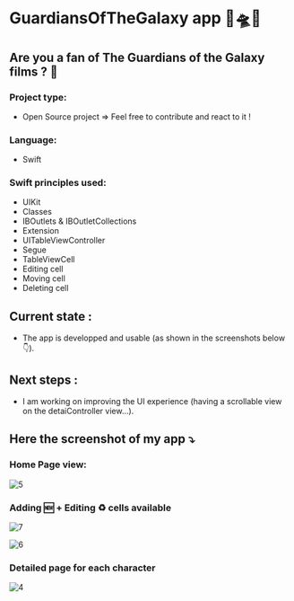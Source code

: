 #  GuardiansOfTheGalaxy app 🌠🛸🌌

## Are you a fan of The Guardians of the Galaxy films ? 🤔

### Project type:
- Open Source project => Feel free to contribute and react to it !

### Language:
- Swift

### Swift principles used:
- UIKit
- Classes
- IBOutlets & IBOutletCollections
- Extension
- UITableViewController
- Segue
- TableViewCell
- Editing cell
- Moving cell
- Deleting cell

## Current state :
- The app is developped and usable (as shown in the screenshots below👇).

## Next steps :
- I am working on improving the UI experience (having a scrollable view on the detaiController view...).

## Here the screenshot of my app ⤵️

### Home Page view:

![5](https://user-images.githubusercontent.com/61510923/227803067-32aee3a4-938c-46f3-a42f-b0ceb27d60ba.png)


### Adding 🆕 + Editing ♻️ cells available

![7](https://user-images.githubusercontent.com/61510923/227803099-5f55c245-464f-44a4-b004-e9ad5741060b.png)

![6](https://user-images.githubusercontent.com/61510923/227803094-2d1d75c4-05e4-41ba-bbf2-c2a780de6e69.png)


### Detailed page for each character

![4](https://user-images.githubusercontent.com/61510923/227367286-157ce3fb-e922-4118-b8e2-9a1c15299041.png)

